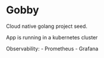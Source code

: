 # Gobby

Cloud native golang project seed.

App is running in a kubernetes cluster

Observability:
    - Prometheus
    - Grafana